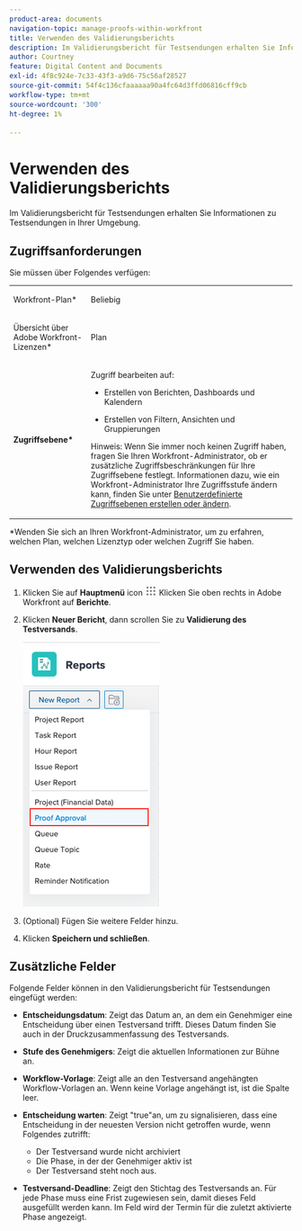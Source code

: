 ```yaml
---
product-area: documents
navigation-topic: manage-proofs-within-workfront
title: Verwenden des Validierungsberichts
description: Im Validierungsbericht für Testsendungen erhalten Sie Informationen zu Testsendungen in Ihrer Umgebung.
author: Courtney
feature: Digital Content and Documents
exl-id: 4f8c924e-7c33-43f3-a9d6-75c56af28527
source-git-commit: 54f4c136cfaaaaaa90a4fc64d3ffd06816cff9cb
workflow-type: tm+mt
source-wordcount: '300'
ht-degree: 1%

---
```


# Verwenden des Validierungsberichts

Im Validierungsbericht für Testsendungen erhalten Sie Informationen zu Testsendungen in Ihrer Umgebung.

## Zugriffsanforderungen

Sie müssen über Folgendes verfügen:

<table style="table-layout:auto"> 
 <col> 
 <col> 
 <tbody> 
  <tr> 
   <td role="rowheader"> <p>Workfront-Plan*</p> </td> 
   <td>Beliebig</td> 
  </tr> 
  <tr> 
   <td role="rowheader"> <p>Übersicht über Adobe Workfront-Lizenzen*</p> </td> 
   <td> <p>Plan</p> </td> 
  </tr> 
  <tr data-mc-conditions=""> 
   <td role="rowheader"><strong>Zugriffsebene*</strong> </td> 
   <td> <p>Zugriff bearbeiten auf:</p> 
    <ul> 
     <li> <p>Erstellen von Berichten, Dashboards und Kalendern</p> </li> 
     <li> <p>Erstellen von Filtern, Ansichten und Gruppierungen</p> </li> 
    </ul> <p>Hinweis: Wenn Sie immer noch keinen Zugriff haben, fragen Sie Ihren Workfront-Administrator, ob er zusätzliche Zugriffsbeschränkungen für Ihre Zugriffsebene festlegt. Informationen dazu, wie ein Workfront-Administrator Ihre Zugriffsstufe ändern kann, finden Sie unter <a href="../../../administration-and-setup/add-users/configure-and-grant-access/create-modify-access-levels.md" class="MCXref xref">Benutzerdefinierte Zugriffsebenen erstellen oder ändern</a>.</p> </td> 
  </tr> 
 </tbody> 
</table>

&#42;Wenden Sie sich an Ihren Workfront-Administrator, um zu erfahren, welchen Plan, welchen Lizenztyp oder welchen Zugriff Sie haben.

## Verwenden des Validierungsberichts

1. Klicken Sie auf **Hauptmenü** icon ![](assets/main-menu-icon.png) Klicken Sie oben rechts in Adobe Workfront auf **Berichte**.
1. Klicken **Neuer Bericht**, dann scrollen Sie zu **Validierung des Testversands**.

   ![](assets/proof-approval-report.png)

1. (Optional) Fügen Sie weitere Felder hinzu.
1. Klicken **Speichern und schließen**.

## Zusätzliche Felder

Folgende Felder können in den Validierungsbericht für Testsendungen eingefügt werden:

* **Entscheidungsdatum**: Zeigt das Datum an, an dem ein Genehmiger eine Entscheidung über einen Testversand trifft. Dieses Datum finden Sie auch in der Druckzusammenfassung des Testversands.
* **Stufe des Genehmigers**: Zeigt die aktuellen Informationen zur Bühne an.
* **Workflow-Vorlage**: Zeigt alle an den Testversand angehängten Workflow-Vorlagen an. Wenn keine Vorlage angehängt ist, ist die Spalte leer.
* **Entscheidung warten**: Zeigt &quot;true&quot;an, um zu signalisieren, dass eine Entscheidung in der neuesten Version nicht getroffen wurde, wenn Folgendes zutrifft:

   * Der Testversand wurde nicht archiviert
   * Die Phase, in der der Genehmiger aktiv ist
   * Der Testversand steht noch aus.

* **Testversand-Deadline**: Zeigt den Stichtag des Testversands an. Für jede Phase muss eine Frist zugewiesen sein, damit dieses Feld ausgefüllt werden kann. Im Feld wird der Termin für die zuletzt aktivierte Phase angezeigt.

 
